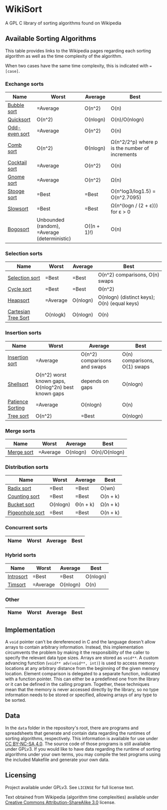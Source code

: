 # WikiSort
A GPL C library of sorting algorithms found on Wikipedia

## Available Sorting Algorithms

This table provides links to the Wikipedia pages regarding each sorting algorithm as well as the time complexity of the algorithm.

When two cases have the same time complexity, this is indicated with `=[case]`.

### Exchange sorts
| Name | Worst | Average | Best |
| --- | --- | --- | --- |
| [Bubble sort](https://en.wikipedia.org/wiki/Bubble_sort) | =Average | O(n^2) | O(n) |
| [Quicksort](https://en.wikipedia.org/wiki/Quicksort) | O(n^2) | O(nlogn) | O(n)/O(nlogn) |
| [Odd-even sort](https://en.wikipedia.org/wiki/Odd%E2%80%93even_sort) | =Average | O(n^2) | O(n) |
| [Comb sort](https://en.wikipedia.org/wiki/Comb_sort) | O(n^2) | Θ(nlogn) | Ω(n^2/2^p) where p is the number of increments |
| [Cocktail sort](https://en.wikipedia.org/wiki/Cocktail_shaker_sort) | =Average | O(n^2) | O(n) |
| [Gnome sort](https://en.wikipedia.org/wiki/Gnome_sort) | =Average | O(n^2) | Ω(n) |
| [Stooge sort](https://en.wikipedia.org/wiki/Stooge_sort) | =Best | =Best | O(n^log3/log1.5) = O(n^2.7095) |
| [Slowsort](https://en.wikipedia.org/wiki/Slowsort) | =Best | =Best | Ω(n^(logn / (2 + ε))) for ε > 0 |
| [Bogosort](https://en.wikipedia.org/wiki/Bogosort) | Unbounded (random), =Average (deterministic) | O((n + 1)!) | O(n) |

### Selection sorts
| Name | Worst | Average | Best |
| --- | --- | --- | --- |
| [Selection sort](https://en.wikipedia.org/wiki/Selection_sort) | =Best | =Best | O(n^2) comparisons, O(n) swaps |
| [Cycle sort](https://en.wikipedia.org/wiki/Cycle_sort) | =Best | =Best | Θ(n^2) |
| [Heapsort](https://en.wikipedia.org/wiki/Heapsort) | =Average | O(nlogn) | O(nlogn) (distinct keys); O(n) (equal keys) |
| [Cartesian Tree Sort](https://en.wikipedia.org/wiki/Cartesian_tree) | O(nlogk) | O(nlogn) | O(n) |

### Insertion sorts
| Name | Worst | Average | Best |
| --- | --- | --- | --- |
| [Insertion sort](https://en.wikipedia.org/wiki/Insertion_sort) | =Average | O(n^2) comparisons and swaps | O(n) comparisons, O(1) swaps |
| [Shellsort](https://en.wikipedia.org/wiki/Shellsort) | O(n^2) worst known gaps, O(nlog^2n) best known gaps | depends on gaps | O(nlogn) |
| [Patience Sorting](https://en.wikipedia.org/wiki/Patience_sorting) | =Average | O(nlogn) | O(n) |
| [Tree sort](https://en.wikipedia.org/wiki/Tree_sort) | O(n^2) | =Best | O(nlogn) |

### Merge sorts
| Name | Worst | Average | Best |
| --- | --- | --- | --- |
| [Merge sort](https://en.wikipedia.org/wiki/Merge_sort) | =Average | O(nlogn) | O(n)/O(nlogn) |

### Distribution sorts
| Name | Worst | Average | Best |
| --- | --- | --- | --- |
| [Radix sort](https://en.wikipedia.org/wiki/Radix_sort) | =Best | =Best | O(wn) |
| [Counting sort](https://en.wikipedia.org/wiki/Counting_sort) | =Best | =Best | O(n + k) |
| [Bucket sort](https://en.wikipedia.org/wiki/Bucket_sort) | O(nlogn) | Θ(n + k) | Ω(n + k) |
| [Pigeonhole sort](https://en.wikipedia.org/wiki/Pigeonhole_sort) | =Best | =Best | O(n + k) |

### Concurrent sorts
| Name | Worst | Average | Best |
| --- | --- | --- | --- |

### Hybrid sorts
| Name | Worst | Average | Best |
| --- | --- | --- | --- |
| [Introsort](https://en.wikipedia.org/wiki/Introsort) | =Best | =Best | O(nlogn) |
| [Timsort](https://en.wikipedia.org/wiki/Timsort) | =Average | O(nlogn) | O(n) |

### Other
| Name | Worst | Average | Best |
| --- | --- | --- | --- |

## Implementation

A `void` pointer can't be dereferenced in C and the language doesn't allow arrays to contain arbitrary information. Instead, this implementation circumvents the problem by making it the responsibility of the caller to specify the relevant data type sizes. Arrays are stored as `void**`. A custom advancing function (`void** adv(void**, int)`) is used to access memory locations at any arbitrary distance from the beginning of the given memory location. Element comparison is delegated to a separate function, indicated with a function pointer. This can either be a predefined one from the library or it can be defined in the calling program. Together, these techniques mean that the memory is never accessed directly by the library, so no type information needs to be stored or specified, allowing arrays of any type to be sorted.

## Data

In the `data` folder in the repository's root, there are programs and spreadsheets that generate and contain data regarding the runtimes of sorting algorithms, respectively. This information is available for use under [CC BY-NC-SA 4.0](https://creativecommons.org/licenses/by-nc-sa/4.0/). The source code of those programs is still available under GPLv3. If you would like to have data regarding the runtime of sorting algorithms under your own terms, you may compile the test programs using the included Makefile and generate your own data.

## Licensing

Project available under GPLv3. See `LICENSE` for full license text.

Text obtained from Wikipedia (algorithm time complexities) available under [Creative Commons Attribution-ShareAlike 3.0](https://en.wikipedia.org/wiki/Wikipedia:Text_of_Creative_Commons_Attribution-ShareAlike_3.0_Unported_License) license.
